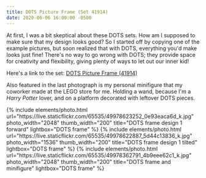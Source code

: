 ```yaml
---
title: DOTS Picture Frame (Set 41914)
date: 2020-06-06 16:00:00 -0500
---
```


At first, I was a bit skeptical about these DOTS sets. How am I supposed to make sure that my design looks good? So I started off by copying one of the example pictures, but soon realized that with DOTS, everything you'd make looks just fine! There's no way to go wrong with DOTS; they provide space for creativity and flexibility, giving plenty of ways to let out our inner kid!

Here's a link to the set: [DOTS Picture Frame (41914)](https://www.lego.com/en-us/product/creative-picture-frames-41914)

Also featured in the last photograph is my personal minifigure that my coworker made at the LEGO store for me. Holding a wand, because I'm a _Harry Potter_ lover, and on a platform decorated with leftover DOTS pieces.

<div class="text-center">
  {% include elements/photo.html
      url="https://live.staticflickr.com/65535/49978623252_0e93eaca6d_k.jpg"
      photo_width="2048" thumb_width="200" title="DOTS frame design 1 forward" lightbox="DOTS frame"
  %}
  {% include elements/photo.html
      url="https://live.staticflickr.com/65535/49978622887_5d44c13836_k.jpg"
      photo_width="1536" thumb_width="200" title="DOTS frame design 1 tilted" lightbox="DOTS frame"
  %}
  {% include elements/photo.html
      url="https://live.staticflickr.com/65535/49978362791_4b9eee62c1_k.jpg"
      photo_width="2048" thumb_width="200" title="DOTS frame and minifigure" lightbox="DOTS frame"
  %}
</div>
